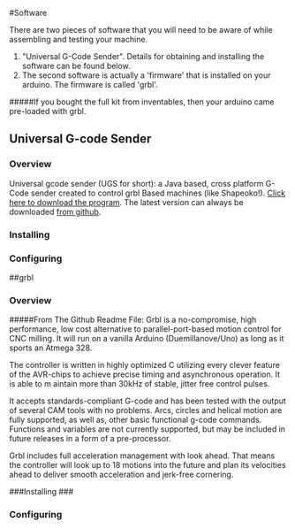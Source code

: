 #Software

There are two pieces of software that you will need to be aware of while assembling and testing your machine.

1. "Universal G-Code Sender". Details for obtaining and installing the software can be found below. 
2. The second software is actually a 'firmware' that is installed on your arduino. The firmware is called 'grbl'. 

#####If you bought the full kit from inventables, then your arduino came pre-loaded with grbl.

## Universal G-code Sender
### Overview ###

Universal gcode sender (UGS for short): a Java based, cross platform G-Code sender created to control grbl Based machines (like Shapeoko!). [Click here to download the program](UniversalGcodeSender-v1.0.6.zip). The latest version can always be downloaded [from github](https://github.com/winder/Universal-G-Code-Sender).

### Installing ###

### Configuring ###

##grbl
### Overview ###

#####From The Github Readme File:
Grbl is a no-compromise, high performance, low cost alternative to parallel-port-based motion control for CNC milling. It will run on a vanilla Arduino (Duemillanove/Uno) as long as it sports an Atmega 328.

The controller is written in highly optimized C utilizing every clever feature of the AVR-chips to achieve precise timing and asynchronous operation. It is able to m aintain more than 30kHz of stable, jitter free control pulses.

It accepts standards-compliant G-code and has been tested with the output of several CAM tools with no problems. Arcs, circles and helical motion are fully supported, as well as, other basic functional g-code commands. Functions and variables are not currently supported, but may be included in future releases in a form of a pre-processor.

Grbl includes full acceleration management with look ahead. That means the controller will look up to 18 motions into the future and plan its velocities ahead to deliver smooth acceleration and jerk-free cornering.

###Installing ###


### Configuring ###